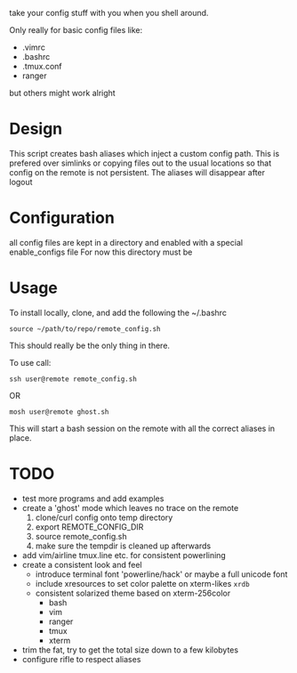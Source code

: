 take your config stuff with you when you shell around.

Only really for basic config files like:
* .vimrc
* .bashrc
* .tmux.conf
* ranger

but others might work alright

# Design

This script creates bash aliases which inject a custom config path.
This is prefered over simlinks or copying files out to the usual locations so that config on the remote is not persistent.
The aliases will disappear after logout

# Configuration
all config files are kept in a directory and enabled with a special enable_configs file
For now this directory must be

# Usage

To install locally, clone, and add the following the ~/.bashrc

```
source ~/path/to/repo/remote_config.sh
```
This should really be the only thing in there.


To use call:
```
ssh user@remote remote_config.sh
```
OR
```
mosh user@remote ghost.sh
```

This will start a bash session on the remote with all the correct aliases in place.


# TODO

* test more programs and add examples
* create a 'ghost' mode which leaves no trace on the remote
    1. clone/curl config onto temp directory
    2. export REMOTE_CONFIG_DIR
    3. source remote_config.sh
    4. make sure the tempdir is cleaned up afterwards
* add vim/airline tmux.line etc. for consistent powerlining
* create a consistent look and feel
    * introduce terminal font 'powerline/hack' or maybe a full unicode font
    * include xresources to set color palette on xterm-likes `xrdb`
    * consistent solarized theme based on xterm-256color
        - bash
        - vim
        - ranger
        - tmux
        - xterm
* trim the fat, try to get the total size down to a few kilobytes
* configure rifle to respect aliases
